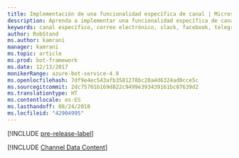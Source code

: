 ```yaml
---
title: Implementación de una funcionalidad específica de canal | Microsoft Docs
description: Aprenda a implementar una funcionalidad específica de canal mediante Bot Builder SDK para .NET.
keywords: canal específico, correo electrónico, slack, facebook, telegram, kik, canal personalizado
author: RobStand
ms.author: kamrani
manager: kamrani
ms.topic: article
ms.prod: bot-framework
ms.date: 12/13/2017
monikerRange: azure-bot-service-4.0
ms.openlocfilehash: 7df9e4ec543afb3581278bc28a4d6324ad0cce5c
ms.sourcegitcommit: 2dc75701b169d822c9499e393439161bc87639d2
ms.translationtype: HT
ms.contentlocale: es-ES
ms.lasthandoff: 08/24/2018
ms.locfileid: "42904995"
---
```

[!INCLUDE [pre-release-label](../includes/pre-release-label.md)]

[!INCLUDE [Channel Data Content](../includes/snippet-channeldata.md)]
